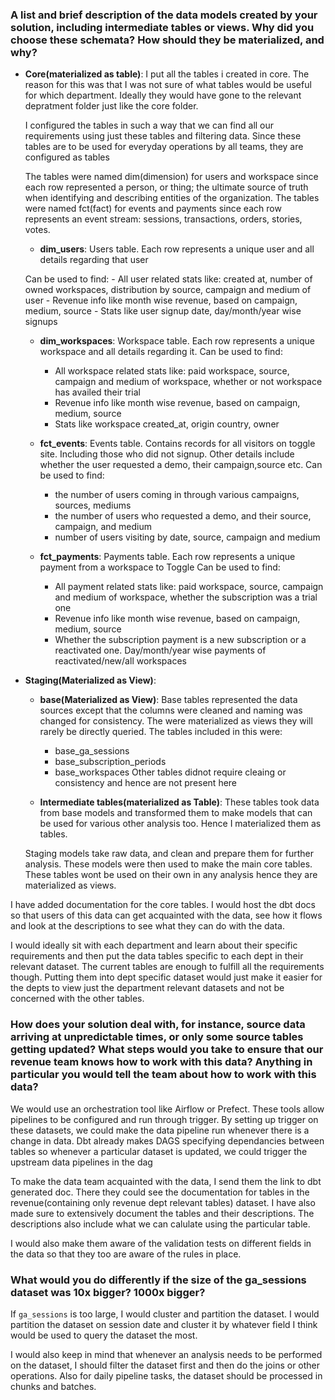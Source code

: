 ### A list and brief description of the data models created by your solution, including intermediate tables or views. Why did you choose these schemata? How should they be materialized, and why?
- **Core(materialized as table)**:
    I put all the tables i created in core. The reason for this was that I was not sure of what tables would be useful for which department. Ideally they would have gone to the relevant depratment folder just like the core folder.

    I configured the tables in such a way that we can find all our requirements using just these tables and filtering data. Since these tables are to be used for everyday operations by all teams, they are configured as tables

    The tables were named dim(dimension) for users and workspace since each row represented a person, or thing; the ultimate source of truth when identifying and describing entities of the organization.
    The tables were named fct(fact) for events and payments since each row represents an event stream: sessions, transactions, orders, stories, votes.


    - **dim_users**:
    Users table. Each row represents a unique user and all details regarding that user

    Can be used to find:
        - All user related stats like: created at, number of owned workspaces, distribution by source, campaign and medium of user
        - Revenue info like month wise revenue, based on campaign, medium, source
        - Stats like user signup date, day/month/year wise signups

    - **dim_workspaces**:
    Workspace table. Each row represents a unique workspace and all details regarding it.
        Can be used to find:
        - All workspace related stats like: paid workspace, source, campaign and medium of workspace, whether or not workspace has availed their trial
        - Revenue info like month wise revenue, based on campaign, medium, source
        - Stats like workspace created_at, origin country, owner

    - **fct_events**:
    Events table. Contains records for all visitors on toggle site. Including those who did not signup. Other details include whether the user requested a demo, their campaign,source etc.
        Can be used to find:
        - the number of users coming in through various campaigns, sources, mediums
        - the number of users who requested a demo, and their source, campaign, and medium
        - number of users visiting by date, source, campaign and medium

    - **fct_payments**:
    Payments table. Each row represents a unique payment from a workspace to Toggle
        Can be used to find:
        - All payment related stats like: paid workspace, source, campaign and medium of workspace, whether the subscription was a trial one
        - Revenue info like month wise revenue, based on campaign, medium, source
        - Whether the subscription payment is a new subscription or a reactivated one. Day/month/year wise payments of reactivated/new/all workspaces

- **Staging(Materialized as View)**:
    - **base(Materialized as View)**:
    Base tables represented the data sources except that the columns were cleaned and naming was changed for consistency. The were materialized as views they will rarely be directly queried.
    The tables included in this were:
        - base_ga_sessions
        - base_subscription_periods
        - base_workspaces
    Other tables didnot require cleaing or consistency and hence are not present here

    - **Intermediate tables(materialized as Table)**:
    These tables took data from base models and transformed them to make models that can be used for various other analysis too. Hence I materialized them as tables.

    Staging models take raw data, and clean and prepare them for further analysis. These models were then used to make the main core tables. These tables wont be used on their own in any analysis hence they are materialized as views.

I have added documentation for the core tables. I would host the dbt docs so that users of this data can get acquainted with the data, see how it flows and look at the descriptions to see what they can do with the data.

I would ideally sit with each department and learn about their specific requirements and then put the data tables specific to each dept in their relevant dataset. The current tables are enough to fulfill all the requirements though. Putting them into dept specific dataset would just make it easier for the depts to view just the department relevant datasets and not be concerned with the other tables.

### How does your solution deal with, for instance, source data arriving at unpredictable times, or only some source tables getting updated? What steps would you take to ensure that our revenue team knows how to work with this data? Anything in particular you would tell the team about how to work with this data? 
We would use an orchestration tool like Airflow or Prefect. These tools allow pipelines to be configured and run through trigger. By setting up trigger on these datasets, we could make the data pipeline run whenever there is a change in data.
Dbt already makes DAGS specifying dependancies between tables so whenever a particular dataset is updated, we could trigger the upstream data pipelines in the dag

To make the data team acquainted with the data, I send them the link to dbt generated doc. There they could see the documentation for tables in the revenue(containing only revenue dept relevant tables) dataset. I have also made sure to extensively document the tables and their descriptions. The descriptions also include what we can calulate using the particular table.

I would also make them aware of the validation tests on different fields in the data so that they too are aware of the rules in place.


### What would you do differently if the size of the ga_sessions dataset was 10x bigger? 1000x bigger?
If `ga_sessions` is too large, I would cluster and partition the dataset. I would partition the dataset on session date and cluster it by whatever field I think would be used to query the dataset the most.

I would also keep in mind that whenever an analysis needs to be performed on the dataset, I should filter the dataset first and then do the joins or other operations. Also for daily pipeline tasks, the dataset should be processed in chunks and batches.
